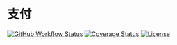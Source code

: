 # 支付

[![GitHub Workflow Status](https://img.shields.io/github/workflow/status/miaoxing/payment/Build?style=flat-square)](https://github.com/miaoxing/payment/actions)
[![Coverage Status](https://img.shields.io/coveralls/miaoxing/payment.svg?style=flat-square)](https://coveralls.io/r/miaoxing/payment)
[![License](http://img.shields.io/badge/license-MIT-brightgreen.svg?style=flat-square)](http://www.opensource.org/licenses/MIT)
